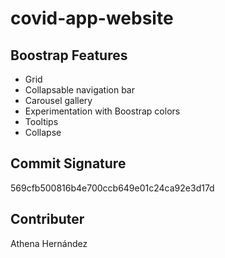 # covid-app-website
## Boostrap Features
- Grid
- Collapsable navigation bar
- Carousel gallery
- Experimentation with Boostrap colors
- Tooltips
- Collapse

## Commit Signature
569cfb500816b4e700ccb649e01c24ca92e3d17d
## Contributer
Athena Hernández
